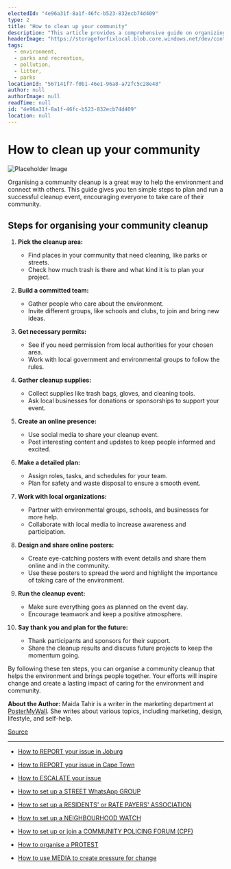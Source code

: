 ```yaml
---
electedId: "4e96a31f-8a1f-46fc-b523-832ecb74d409"
type: 2
title: "How to clean up your community"
description: "This article provides a comprehensive guide on organizing a community cleanup, outlining ten essential steps to ensure a successful event. It emphasizes the importance of teamwork, planning, and community involvement in fostering environmental care and connection."
headerImage: "https://storageforfixlocal.blob.core.windows.net/dev/content/4e96a31f-8a1f-46fc-b523-832ecb74d409/images/4e96a31f-8a1f-46fc-b523-832ecb74d409.webp"
tags:
  - environment,
  - parks and recreation,
  - pollution,
  - litter,
  - parks
locationId: "567141f7-f0b1-46e1-96a8-a72fc5c28e48"
author: null
authorImage: null
readTime: null
id: "4e96a31f-8a1f-46fc-b523-832ecb74d409"
location: null
---
```


# How to clean up your community 
![Placeholder Image](https://storageforfixlocal.blob.core.windows.net/dev/content/4e96a31f-8a1f-46fc-b523-832ecb74d409/images/4e96a31f-8a1f-46fc-b523-832ecb74d409.webp)

Organising a community cleanup is a great way to help the environment and connect with others. This guide gives you ten simple steps to plan and run a successful cleanup event, encouraging everyone to take care of their community.

## Steps for organising your community cleanup

1. **Pick the cleanup area:**
   - Find places in your community that need cleaning, like parks or streets.
   - Check how much trash is there and what kind it is to plan your project.

2. **Build a committed team:**
   - Gather people who care about the environment.
   - Invite different groups, like schools and clubs, to join and bring new ideas.

3. **Get necessary permits:**
   - See if you need permission from local authorities for your chosen area.
   - Work with local government and environmental groups to follow the rules.

4. **Gather cleanup supplies:**
   - Collect supplies like trash bags, gloves, and cleaning tools.
   - Ask local businesses for donations or sponsorships to support your event.

5. **Create an online presence:**
   - Use social media to share your cleanup event.
   - Post interesting content and updates to keep people informed and excited.

6. **Make a detailed plan:**
   - Assign roles, tasks, and schedules for your team.
   - Plan for safety and waste disposal to ensure a smooth event.

7. **Work with local organizations:**
   - Partner with environmental groups, schools, and businesses for more help.
   - Collaborate with local media to increase awareness and participation.

8. **Design and share online posters:**
   - Create eye-catching posters with event details and share them online and in the community.
   - Use these posters to spread the word and highlight the importance of taking care of the environment.

9. **Run the cleanup event:**
   - Make sure everything goes as planned on the event day.
   - Encourage teamwork and keep a positive atmosphere.

10. **Say thank you and plan for the future:**
    - Thank participants and sponsors for their support.
    - Share the cleanup results and discuss future projects to keep the momentum going.

By following these ten steps, you can organise a community cleanup that helps the environment and brings people together. Your efforts will inspire change and create a lasting impact of caring for the environment and community.

**About the Author:**
Maida Tahir is a writer in the marketing department at [PosterMyWall](https://www.postermywall.com/). She writes about various topics, including marketing, design, lifestyle, and self-help.


[Source](https://www.greenandprosperous.com/blog/empower-change-10-steps-to-a-successful-community-cleanup)

---
- [How to REPORT your issue in Joburg](/content/5454aa24-4cb8-4c2c-9f54-8732ec824e39/)
- [How to REPORT your issue in Cape Town](/content/e2cdfca7-24f3-4ea7-b3e6-ab3ccbd50277/)
- [How to ESCALATE your issue](/content/5c82dc08-0baf-410a-8de9-f7959a4beb3d/)

- [How to set up a STREET WhatsApp GROUP](/content/d6dea590-a527-494e-a551-c338f3bac46b/)
- [How to set up a RESIDENTS' or RATE PAYERS' ASSOCIATION](/content/70f67bab-f596-433f-9f13-f6545cff700e/)
- [How to set up a NEIGHBOURHOOD WATCH](/content/475ff4fc-c8c6-4c0c-a454-6f6dc42c6ce8/)
- [How to set up or join a COMMUNITY POLICING FORUM (CPF)](/content/475ff4fc-c8c6-4c0c-a454-6f6dc42c6ce8/)
- [How to organise a PROTEST](/content/2b41cb77-77fb-4bea-a4e5-f440b207a253/)
- [How to use MEDIA to create pressure for change](/content/c13796b6-860b-4830-ba7f-c0113cf9daae/)